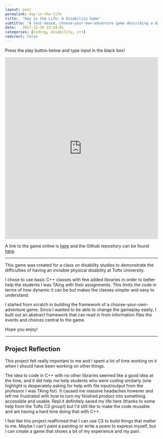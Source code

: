 ```yaml
---
layout: post
permalink: day-in-the-life
title:  "Day in the Life: A Disability Game"
subtitle: "A text-based, choose-your-own-adventure game describing a day in in the life of someone with a physical disability. "
date:   2017-12-30 23:34:01
categories: [coding, disability, c++]
redirect: false
---
```

Press the play button below and type input in the black box!

<iframe height="600px" width="100%" src="https://repl.it/@samslate/dayinthelife?lite=true" scrolling="no" frameborder="no" allowtransparency="true" allowfullscreen="true" sandbox="allow-forms allow-pointer-lock allow-popups allow-same-origin allow-scripts allow-modals"></iframe>

A link to the game online is [here][play-online] and the Github repository can be found [here][github-repo].

---

This game was created for a class on disability studies to demonstrate the difficulties of having an invisible physical disability at Tufts University.

I chose to use basic C++ classes with few added libraries in order to better help the students I was TAing with their assignments. This limits the code in terms of how dynamic it can be but makes the classes simpler and easy to understand.

I started from scratch in building the framework of a choose-your-own-adventure game. Since I wanted to be able to change the gameplay easily, I built out an abstract framework that can read in from information files the events and choices central to the game. 

Hope you enjoy!

---

## Project Reflection

This project felt really important to me and I spent a lot of time working on it when I should have been working on other things. 

The idea to code in C++ with no other libraries seemed like a good idea at the time, and it did help me help students who were coding similarly (one highlight is desperately asking for help with file input/output from the professor I was TAing for). It caused me massive headaches however and left me frustrated with how to turn my finished product into something accessible and usable. Repl.it definitely saved my life here (thanks to some help from the Tufts CS group!) but I'd still like to make the code reusable and am having a hard time doing that with C++.

I feel like this project reaffirmed that I can use CS to build things that matter to me. Maybe I can't paint a painting or write a poem to express myself, but I can create a game that shows a bit of my experience and my pain. 


[play-online]:   https://repl.it/@samslate/dayinthelife
[github-repo]:   https://github.com/sam-slate/day-in-the-life
[jekyll-help]: https://github.com/jekyll/jekyll-help
